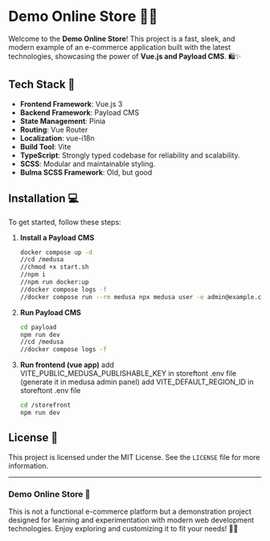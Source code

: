 # Demo Online Store 🚀🔥

Welcome to the **Demo Online Store**! This project is a fast, sleek, and modern example of an e-commerce application built with the latest technologies, showcasing the power of **Vue.js and Payload CMS**. 🛍️✨

## Tech Stack 🔧

- **Frontend Framework**: Vue.js 3
- **Backend Framework**: Payload CMS
- **State Management**: Pinia
- **Routing**: Vue Router
- **Localization**: vue-i18n
- **Build Tool**: Vite
- **TypeScript**: Strongly typed codebase for reliability and scalability.
- **SCSS**: Modular and maintainable styling.
- **Bulma SCSS Framework**: Old, but good

## Installation 💻

To get started, follow these steps:

1. **Install a Payload CMS**
   ```bash
   docker compose up -d
   //cd /medusa
   //chmod +x start.sh
   //npm i 
   //npm run docker:up
   //docker compose logs -f
   //docker compose run --rm medusa npx medusa user -e admin@example.com -p supersecret
   ```

2. **Run Payload CMS**
   ```bash
   cd payload
   npm run dev
   //cd /medusa
   //docker compose logs -f
   ```

4. **Run frontend (vue app)**
   add VITE_PUBLIC_MEDUSA_PUBLISHABLE_KEY in storeftont .env file (generate it in medusa admin panel)
   add VITE_DEFAULT_REGION_ID in storeftont .env file
   ```bash
   cd /storefront
   npm run dev
   ```

## License 📜

This project is licensed under the MIT License. See the `LICENSE` file for more information.

---

### Demo Online Store 🌟
This is not a functional e-commerce platform but a demonstration project designed for learning and experimentation with modern web development technologies. Enjoy exploring and customizing it to fit your needs! 🚀🔥

